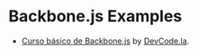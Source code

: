 # Backbone.js Examples

- [Curso básico de Backbone.js](basic/README.md) by [DevCode.la](https://devcode.la).

